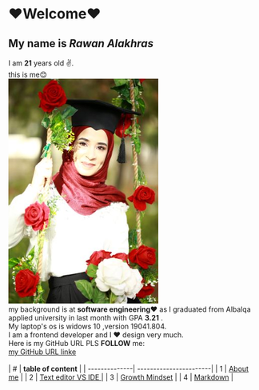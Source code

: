 # ❤Welcome❤
## My name is *Rawan Alakhras* 
I am **21** years old ✌. <br>this is me😊<br>
![me](me.JPG)<br>
my background is at **software engineering❤** as I graduated from Albalqa applied university in last month with GPA **3.21** .<br>
My laptop's os  is widows 10 ,version  19041.804.<br>
I am a frontend developer and I ❤ design very much.<br>
Here is my GitHub URL PLS **FOLLOW** me:<br>
[my GitHub URL linke](https://github.com/RawanAlakhras)
<br><br>
| #             | **table of content**   |
| --------------| -----------------------|
| 1 | [About me](README.md)              |
| 2 | [Text editor VS IDE ](class-01.md) |
| 3 | [Growth Mindset](class-02.md)      |
| 4 | [Markdown](Markdown.md)            |



   



